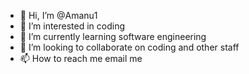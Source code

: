 - 👋 Hi, I’m @Amanu1
- 👀 I’m interested in coding
- 🌱 I’m currently learning software engineering 
- 💞️ I’m looking to collaborate on coding and other staff 
- 📫 How to reach me email me
<!---
Amanu1/Amanu1 is a ✨ special ✨ repository because its `README.md` (this file) appears on your GitHub profile.
You can click the Preview link to take a look at your changes.
--->

